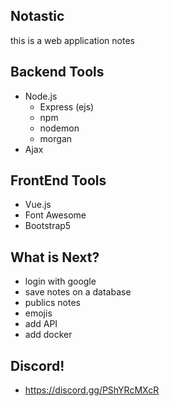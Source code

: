## Notastic

this is a web application notes

## Backend Tools

- Node.js
  - Express (ejs)
  - npm
  - nodemon
  - morgan
- Ajax

## FrontEnd Tools

- Vue.js
- Font Awesome
- Bootstrap5

## What is Next?

- login with google
- save notes on a database
- publics notes
- emojis
- add API
- add docker

## Discord!

- https://discord.gg/PShYRcMXcR
